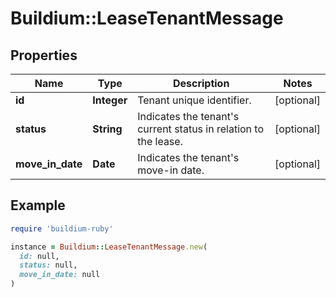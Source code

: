 # Buildium::LeaseTenantMessage

## Properties

| Name | Type | Description | Notes |
| ---- | ---- | ----------- | ----- |
| **id** | **Integer** | Tenant unique identifier. | [optional] |
| **status** | **String** | Indicates the tenant&#39;s current status in relation to the lease. | [optional] |
| **move_in_date** | **Date** | Indicates the tenant&#39;s move-in date. | [optional] |

## Example

```ruby
require 'buildium-ruby'

instance = Buildium::LeaseTenantMessage.new(
  id: null,
  status: null,
  move_in_date: null
)
```

